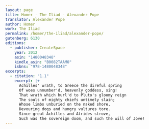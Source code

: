 ```yaml
---
layout: page
title: Homer - The Iliad - Alexander Pope
translator: Alexander Pope
author: Homer
work: The Iliad
permalink: /homer/the-iliad/alexander-pope/
gutenberg: 6130
editions:
  - publisher: CreateSpace
    year: 2012
    asin: "1480048348"
    kindle_asin: "B0082TAAMO"
    isbns: "978-1480048348"
excerpts:
  - citation: "1.1"
    excerpt: |+
      Achilles' wrath, to Greece the direful spring
      Of woes unnumber'd, heavenly goddess, sing!
      That wrath which hurl'd to Pluto's gloomy reign
      The souls of mighty chiefs untimely slain;
      Whose limbs unburied on the naked shore,
      Devouring dogs and hungry vultures tore.
      Since great Achilles and Atrides strove,
      Such was the sovereign doom, and such the will of Jove!
---
```




